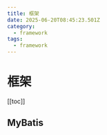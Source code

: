 ```yaml
---
title: 框架
date: 2025-06-20T08:45:23.501Z
category:
  - framework
tags:
  - framework
---
```


# 框架
[[toc]]

## MyBatis
<!-- @include:./mybatis-intro.md -->